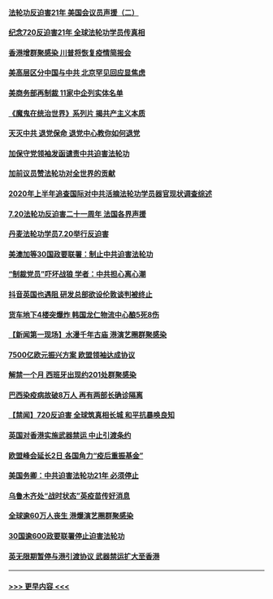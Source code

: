 #### [法轮功反迫害21年 美国会议员声援（二）](../pages/prog202/a102898914.md?t=07220051) 
#### [纪念720反迫害21年 全球法轮功学员传真相](../pages/prog202/a102898931.md?t=07220051) 
#### [香港增群聚感染 川普将恢复疫情简报会](../pages/prog202/a102898920.md?t=07220051) 
#### [美高层区分中国与中共 北京罕见回应显焦虑](../pages/prog202/a102898916.md?t=07220051) 
#### [美商务部再制裁 11家中企列实体名单](../pages/prog202/a102898903.md?t=07220051) 
#### [《魔鬼在统治世界》系列片 揭共产主义本质](../pages/prog202/a102898846.md?t=07220051) 
#### [天灭中共 退党保命 退党中心教你如何退党](../pages/prog202/a102898866.md?t=07220051) 
#### [加保守党领袖发函谴责中共迫害法轮功](../pages/prog202/a102898851.md?t=07220051) 
#### [加前议员赞法轮功对全世界的贡献](../pages/prog202/a102898856.md?t=07220051) 
#### [2020年上半年追查国际对中共活摘法轮功学员器官现状调查综述](../pages/prog202/a102898867.md?t=07220051) 
#### [7.20法轮功反迫害二十一周年 法国各界声援](../pages/prog202/a102898842.md?t=07220051) 
#### [丹麦法轮功学员7.20举行反迫害](../pages/prog202/a102898839.md?t=07220051) 
#### [美澳加等30国政要联署：制止中共迫害法轮功](../pages/prog202/a102898734.md?t=07220051) 
#### [“制裁党员”吓坏战狼 学者：中共担心离心潮](../pages/prog202/a102898646.md?t=07220051) 
#### [抖音英国也遇阻 研发总部欲设伦敦谈判被终止](../pages/prog202/a102898102.md?t=07220051) 
#### [货车地下4楼突爆炸 韩国龙仁物流中心酿5死8伤](../pages/prog202/a102898578.md?t=07220051) 
#### [【新闻第一现场】水漫千年古庙 港演艺圈群聚感染](../pages/prog202/a102898606.md?t=07220051) 
#### [7500亿欧元振兴方案 欧盟领袖达成协议](../pages/prog202/a102898560.md?t=07220051) 
#### [解禁一个月 西班牙出现约201处群聚感染](../pages/prog202/a102898487.md?t=07220051) 
#### [巴西染疫病故破8万人 再有两部长确诊隔离](../pages/prog202/a102898444.md?t=07220051) 
#### [【禁闻】720反迫害 全球筑真相长城 和平抗暴唤良知](../pages/prog202/a102898299.md?t=07220051) 
#### [英国对香港实施武器禁运 中止引渡条约](../pages/prog202/a102898167.md?t=07220051) 
#### [欧盟峰会延长2日 各国角力“疫后重振基金”](../pages/prog202/a102898248.md?t=07220051) 
#### [美国务卿：中共迫害法轮功21年 必须停止](../pages/prog202/a102898210.md?t=07220051) 
#### [乌鲁木齐处“战时状态”英疫苗传好消息](../pages/prog202/a102898230.md?t=07220051) 
#### [全球逾60万人丧生 港爆演艺圈群聚感染](../pages/prog202/a102898035.md?t=07220051) 
#### [30国逾600政要联署停止迫害法轮功](../pages/prog202/a102898055.md?t=07220051) 
#### [英无限期暂停与港引渡协议 武器禁运扩大至香港](../pages/prog202/a102898143.md?t=07220051) 

----
#### [ >>> 更早内容 <<< ](../indexes/prog202-earlier.md)
